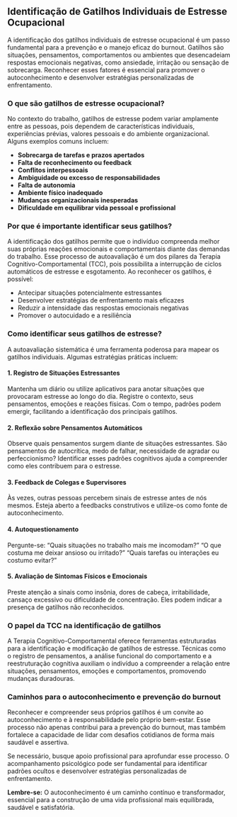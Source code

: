 
## Identificação de Gatilhos Individuais de Estresse Ocupacional

A identificação dos gatilhos individuais de estresse ocupacional é um passo fundamental para a prevenção e o manejo eficaz do burnout. Gatilhos são situações, pensamentos, comportamentos ou ambientes que desencadeiam respostas emocionais negativas, como ansiedade, irritação ou sensação de sobrecarga. Reconhecer esses fatores é essencial para promover o autoconhecimento e desenvolver estratégias personalizadas de enfrentamento.

### O que são gatilhos de estresse ocupacional?

No contexto do trabalho, gatilhos de estresse podem variar amplamente entre as pessoas, pois dependem de características individuais, experiências prévias, valores pessoais e do ambiente organizacional. Alguns exemplos comuns incluem:

- **Sobrecarga de tarefas e prazos apertados**
- **Falta de reconhecimento ou feedback**
- **Conflitos interpessoais**
- **Ambiguidade ou excesso de responsabilidades**
- **Falta de autonomia**
- **Ambiente físico inadequado**
- **Mudanças organizacionais inesperadas**
- **Dificuldade em equilibrar vida pessoal e profissional**

### Por que é importante identificar seus gatilhos?

A identificação dos gatilhos permite que o indivíduo compreenda melhor suas próprias reações emocionais e comportamentais diante das demandas do trabalho. Esse processo de autoavaliação é um dos pilares da Terapia Cognitivo-Comportamental (TCC), pois possibilita a interrupção de ciclos automáticos de estresse e esgotamento. Ao reconhecer os gatilhos, é possível:

- Antecipar situações potencialmente estressantes
- Desenvolver estratégias de enfrentamento mais eficazes
- Reduzir a intensidade das respostas emocionais negativas
- Promover o autocuidado e a resiliência

### Como identificar seus gatilhos de estresse?

A autoavaliação sistemática é uma ferramenta poderosa para mapear os gatilhos individuais. Algumas estratégias práticas incluem:

#### 1. **Registro de Situações Estressantes**
Mantenha um diário ou utilize aplicativos para anotar situações que provocaram estresse ao longo do dia. Registre o contexto, seus pensamentos, emoções e reações físicas. Com o tempo, padrões podem emergir, facilitando a identificação dos principais gatilhos.

#### 2. **Reflexão sobre Pensamentos Automáticos**
Observe quais pensamentos surgem diante de situações estressantes. São pensamentos de autocrítica, medo de falhar, necessidade de agradar ou perfeccionismo? Identificar esses padrões cognitivos ajuda a compreender como eles contribuem para o estresse.

#### 3. **Feedback de Colegas e Supervisores**
Às vezes, outras pessoas percebem sinais de estresse antes de nós mesmos. Esteja aberto a feedbacks construtivos e utilize-os como fonte de autoconhecimento.

#### 4. **Autoquestionamento**
Pergunte-se: “Quais situações no trabalho mais me incomodam?” “O que costuma me deixar ansioso ou irritado?” “Quais tarefas ou interações eu costumo evitar?”

#### 5. **Avaliação de Sintomas Físicos e Emocionais**
Preste atenção a sinais como insônia, dores de cabeça, irritabilidade, cansaço excessivo ou dificuldade de concentração. Eles podem indicar a presença de gatilhos não reconhecidos.

### O papel da TCC na identificação de gatilhos

A Terapia Cognitivo-Comportamental oferece ferramentas estruturadas para a identificação e modificação de gatilhos de estresse. Técnicas como o registro de pensamentos, a análise funcional do comportamento e a reestruturação cognitiva auxiliam o indivíduo a compreender a relação entre situações, pensamentos, emoções e comportamentos, promovendo mudanças duradouras.

### Caminhos para o autoconhecimento e prevenção do burnout

Reconhecer e compreender seus próprios gatilhos é um convite ao autoconhecimento e à responsabilidade pelo próprio bem-estar. Esse processo não apenas contribui para a prevenção do burnout, mas também fortalece a capacidade de lidar com desafios cotidianos de forma mais saudável e assertiva.

Se necessário, busque apoio profissional para aprofundar esse processo. O acompanhamento psicológico pode ser fundamental para identificar padrões ocultos e desenvolver estratégias personalizadas de enfrentamento.

**Lembre-se:** O autoconhecimento é um caminho contínuo e transformador, essencial para a construção de uma vida profissional mais equilibrada, saudável e satisfatória.
```
